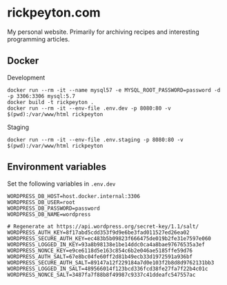# rickpeyton.com

My personal website. Primarily for archiving recipes and interesting programming articles.

## Docker

Development

```
docker run --rm -it --name mysql57 -e MYSQL_ROOT_PASSWORD=password -d -p 3306:3306 mysql:5.7
docker build -t rickpeyton .
docker run --rm -it --env-file .env.dev -p 8080:80 -v $(pwd):/var/www/html rickpeyton
```

Staging

`docker run --rm -it --env-file .env.staging -p 8080:80 -v $(pwd):/var/www/html rickpeyton`

## Environment variables

Set the following variables in `.env.dev`

```.env
WORDPRESS_DB_HOST=host.docker.internal:3306
WORDPRESS_DB_USER=root
WORDPRESS_DB_PASSWORD=password
WORDPRESS_DB_NAME=wordpress

# Regenerate at https://api.wordpress.org/secret-key/1.1/salt/
WORDPRESS_AUTH_KEY=8f17abd5cdd353f9d9e6be3fad011527ed26ea02
WORDPRESS_SECURE_AUTH_KEY=ec483b5b09823f666475de019b2fe31e7597e060
WORDPRESS_LOGGED_IN_KEY=93a8b98138e1be14ddc0ca4a8bae97676535a3ef
WORDPRESS_NONCE_KEY=e9ce6118d5e163c854c6b2e046ae5185ffe59d76
WORDPRESS_AUTH_SALT=67e8bc04fe60ff2d81b49ecb33d1972591a936bf
WORDPRESS_SECURE_AUTH_SALT=89147a12f229184a7d0e103f2b8d8d9762131bb3
WORDPRESS_LOGGED_IN_SALT=489566014f123bcd336fcd38fe27fa7f22b4c01c
WORDPRESS_NONCE_SALT=3487fa7f88b8f49987c9337c41ddeafc547557ac
```